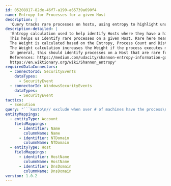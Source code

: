 ```yaml
---
id: 05208917-82de-46f7-a190-a65739a690f4
name: Entropy for Processes for a given Host
description: |
  'Query tracks rare processes on hosts, using entropy to highlight unusual activity. Lower Weight/ProcessEntropy scores suggest higher interest.'
description-detailed: |
  'Entropy calculation used to help identify Hosts where they have a high variety of processes (a high entropy process list on a given Host over time).
  This helps us identify rare processes on a given Host. Rare here means a process shows up on the Host relatively few times in the last 7days.
  The Weight is calculated based on the Entropy, Process Count and Distinct Hosts with that Process. The lower the Weight/ProcessEntropy, the more interesting.
  The Weight calculation increases the Weight if the process executes more than once on the Host or has executed on more than 1 Hosts.
  In general, this should identify processes on a Host that are rare for the environment.
  References: https://medium.com/udacity/shannon-entropy-information-gain-and-picking-balls-from-buckets-5810d35d54b4
  https://en.wiktionary.org/wiki/Shannon_entropy'
requiredDataConnectors:
  - connectorId: SecurityEvents
    dataTypes:
      - SecurityEvent
  - connectorId: WindowsSecurityEvents
    dataTypes:
      - SecurityEvent
tactics:
  - Execution
query: "```kusto\n// exclude when over # of machines have the process\nlet excludeThreshold = 10;\n// exclude when more than percent (default 10%)\nlet ratioHighCount = 0.1;\n// exclude when less than percent (default 3%)\nlet ratioMidCount = 0.03;\n// Process count limit in one day per machine, perf improvement (default every 20 minutes for 24 hours - 3*24 = 72)\nlet procLimit = 3*24;\n// Decrease possibility of hitting memory limit by removing high process count items across all machines (default every 10 minutes for 24 hours - 6*24 = 144)\nlet maxLimit = 6*24;\nlet removeHigh = SecurityEvent \n| where TimeGenerated >= ago(1d)\n| where EventID == 4688 | summarize count() by NewProcessName = tolower(NewProcessName) | where count_ > maxLimit\n| summarize make_set(NewProcessName, 1000);\nlet SecEvents = SecurityEvent\n| where TimeGenerated >= ago(1d)\n| where EventID == 4688 | where tolower(NewProcessName) !in~ (removeHigh)\n// removing common items that may still show up in small environments, add here if you have additional exclusions \n| where NewProcessName !has ':\\\\Windows\\\\System32\\\\conhost.exe' and ParentProcessName !has ':\\\\Windows\\\\System32\\\\conhost.exe' \n| where ParentProcessName !has ':\\\\Windows\\\\System32\\\\wuauclt.exe' and NewProcessName !has':\\\\Windows\\\\System32\\\\wuauclt.exe' and NewProcessName !startswith 'C:\\\\Windows\\\\SoftwareDistribution\\\\Download\\\\Install\\\\AM_Delta_Patch_' \n| where ParentProcessName !has ':\\\\WindowsAzure\\\\GuestAgent_' and NewProcessName !has ':\\\\WindowsAzure\\\\GuestAgent_' \n| where ParentProcessName !has ':\\\\WindowsAzure\\\\WindowsAzureNetAgent_' and NewProcessName !has ':\\\\WindowsAzure\\\\WindowsAzureNetAgent_' \n| where ParentProcessName !has ':\\\\ProgramData\\\\Microsoft\\\\Windows Defender\\\\platform\\\\' and NewProcessName !has \"\\\\Windows Defender Advanced Threat Protection\\\\SenseCncProxy.exe\" and NewProcessName !has \"\\\\Windows Defender Advanced Threat Protection\\\\SenseIR.exe.exe\" \n| where NewProcessName !has ':\\\\ProgramData\\\\Microsoft\\\\Windows Defender\\\\platform\\\\' \n| where NewProcessName !has ':\\\\Windows\\\\Microsoft.NET\\\\Framework' and not(NewProcessName endswith '\\\\ngentask.exe' or NewProcessName endswith '\\\\ngen.exe') \n| where ParentProcessName !has ':\\\\Windows\\\\Microsoft.NET\\\\Framework' and not(ParentProcessName endswith '\\\\ngentask.exe' or ParentProcessName endswith '\\\\ngen.exe') \n| where NewProcessName !has ':\\\\Windows\\\\System32\\\\taskhostw.exe' and ParentProcessName !has ':\\\\Windows\\\\System32\\\\taskhostw.exe' \n| where ParentProcessName !has ':\\\\Windows\\\\SoftwareDistribution\\\\Download\\\\Install\\\\' and not(NewProcessName endswith '\\\\MpSigStub.exe') \n| where NewProcessName !has ':\\\\Program Files\\\\Microsoft Monitoring Agent\\\\Agent\\\\Health Service State\\\\' and ParentProcessName !has ':\\\\Program Files\\\\Microsoft Monitoring Agent\\\\Agent\\\\MonitoringHost.exe' \n| where NewProcessName !has ':\\\\Windows\\\\servicing\\\\trustedinstaller.exe' \n| where ParentProcessName !has ':\\\\Program Files\\\\Microsoft Dependency Agent\\\\bin\\\\MicrosoftDependencyAgent.exe' \n| where ParentProcessName !has ':\\\\Program Files (x86)\\\\Microsoft\\\\EdgeUpdate\\\\MicrosoftEdgeUpdate.exe'\n| project TimeGenerated, EventID, Computer, SubjectUserSid, Account, AccountType, Process, NewProcessName, CommandLine, ParentProcessName, _ResourceId, SourceComputerId;\nlet Exclude = SecEvents \n| summarize StartTime = min(TimeGenerated), EndTime = max(TimeGenerated), ExcludeCompCount = dcount(Computer), ExcludeProcCount = count() by Process \n// Removing general limit for noise in one day \n| extend timediff = iff(datetime_diff('day', EndTime, StartTime) > 0, datetime_diff('day', EndTime, StartTime), 1) \n// Default exclude of 48 (2 per hour) or more executions in 24 hours on a given machine \n| where ExcludeProcCount > procLimit*timediff \n// Removing noisy processes for an environment, adjust as needed \n| extend compRatio = ExcludeCompCount/toreal(ExcludeProcCount) \n| where compRatio == 0 or (ExcludeCompCount > excludeThreshold and compRatio < ratioHighCount) or (ExcludeCompCount between (2 .. excludeThreshold) and compRatio < ratioMidCount);\nlet AllSecEvents =  \nSecEvents | project Computer, Process \n| join kind= leftanti (  \nSecEvents \n// Removing general limit for noise in one day \n| summarize StartTime = min(TimeGenerated), EndTime = max(TimeGenerated), procCount = count() by Computer, Process \n| extend timediff = iff(datetime_diff('day', EndTime, StartTime) > 0, datetime_diff('day', EndTime, StartTime), 1) \n// Default exclude 48 (2 per hour) or more executions in 24 hours on a given machine to remove them from overall comparison list \n| where procCount > procLimit*timediff \n) on Computer, Process \n| project Computer, Process;\n// Removing noisy process from full list \nlet Include = materialize(AllSecEvents \n| join kind= leftanti ( \nExclude \n) on Process);\n// Identifying prevalence for a given process in the environment \nlet DCwPC = materialize(Include \n| summarize DistinctHostsProcessCount = dcount(Computer) by Process \n| join kind=inner ( \nInclude \n) on Process \n| distinct Computer, Process, DistinctHostsProcessCount);\n// Getting the Total process count on each host to use as the denominator in the entropy calc \nlet AHPC = materialize(Include \n| summarize AllHostsProcessCount = count() by Computer \n| join kind=inner ( \nInclude \n) on Computer \n| distinct Computer, Process, AllHostsProcessCount \n//Getting a decimal value for later computation \n| extend AHPCValue = todecimal(AllHostsProcessCount));\n// Need the count of each class in my bucket or also said as count of ProcName(Class) per Host(Bucket) for use in the entropy calc \nlet PCoH = Include \n| summarize ProcessCountOnHost = count() by Computer, Process \n| join kind=inner ( \nInclude \n) on Computer,Process \n| distinct Computer, Process, ProcessCountOnHost \n//Getting a decimal value for later computation \n| extend PCoHValue = todecimal(ProcessCountOnHost); \nlet Combined = DCwPC \n| join ( \nAHPC \n) on Computer, Process \n| join ( \nPCoH \n) on Computer, Process;\nlet Results = Combined \n// Entropy calculation \n| extend ProcessEntropy = -log2(PCoHValue/AHPCValue)*(PCoHValue/AHPCValue) \n// Calculating Weight, see details in description \n| extend Weight = toreal(ProcessEntropy*ProcessCountOnHost*DistinctHostsProcessCount) \n// Remove or increase value to see processes with low entropy, meaning more common. \n| where Weight <= 100\n| project Computer, Process, Weight , ProcessEntropy, AllHostsProcessCount, ProcessCountOnHost, DistinctHostsProcessCount; \n// Join back full entry \nResults \n| join kind= inner ( \nSecEvents\n| project TimeGenerated, EventID, Computer, SubjectUserSid, Account, AccountType, Process, NewProcessName, CommandLine, ParentProcessName, _ResourceId, SourceComputerId \n) on Computer, Process \n| summarize StartTime = min(TimeGenerated), EndTime = max(TimeGenerated), ResultCount = count() by EventID, Computer, SubjectUserSid, Account, AccountType, Weight, ProcessEntropy,  \nProcess, NewProcessName, CommandLine, ParentProcessName, AllHostsProcessCount, ProcessCountOnHost, DistinctHostsProcessCount, _ResourceId, SourceComputerId\n| project-reorder StartTime, EndTime, ResultCount, EventID, Computer, SubjectUserSid, Account, AccountType, Weight, ProcessEntropy,  \nProcess, NewProcessName, CommandLine, ParentProcessName, AllHostsProcessCount, ProcessCountOnHost, DistinctHostsProcessCount, _ResourceId, SourceComputerId\n| sort by Weight asc, ProcessEntropy asc, NewProcessName asc \n| extend timestamp = StartTime, NTDomain = split(Account, '\\\\', 0)[0], Name = split(Account, '\\\\', 1)[0], HostName = split(Computer, '.', 0)[0], DnsDomain = strcat_array(array_slice(split(Computer, '.'), 1, -1), '.')\n| extend Account_0_Name = Name\n| extend Account_0_NTDomain = NTDomain\n| extend Host_0_HostName = HostName\n| extend Host_0_DnsDomain = DnsDomain \n```"
entityMappings:
  - entityType: Account
    fieldMappings:
      - identifier: Name
        columnName: Name
      - identifier: NTDomain
        columnName: NTDomain
  - entityType: Host
    fieldMappings:
      - identifier: HostName
        columnName: HostName
      - identifier: DnsDomain
        columnName: DnsDomain
version: 1.0.2
---
```


